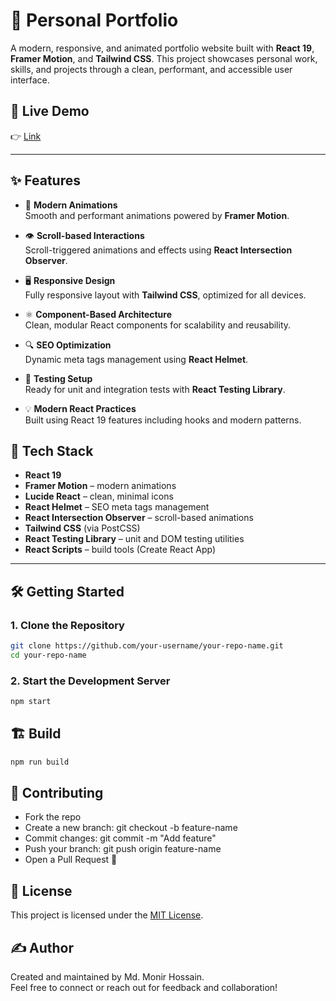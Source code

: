 # 🚀 Personal Portfolio

A modern, responsive, and animated portfolio website built with **React 19**, **Framer Motion**, and **Tailwind CSS**. This project showcases personal work, skills, and projects through a clean, performant, and accessible user interface.

## 🔗 Live Demo

👉 [Link](https://mmhmonir.netlify.app/) 

---

## ✨ Features

- 🚀 **Modern Animations**  
  Smooth and performant animations powered by **Framer Motion**.

- 👁️ **Scroll-based Interactions**  
  Scroll-triggered animations and effects using **React Intersection Observer**.

- 🖥️ **Responsive Design**  
  Fully responsive layout with **Tailwind CSS**, optimized for all devices.

- ⚛️ **Component-Based Architecture**  
  Clean, modular React components for scalability and reusability.

- 🔍 **SEO Optimization**  
  Dynamic meta tags management using **React Helmet**.

- 🧪 **Testing Setup**  
  Ready for unit and integration tests with **React Testing Library**.

- 💡 **Modern React Practices**  
  Built using React 19 features including hooks and modern patterns.


## 📂 Tech Stack

- **React 19**
- **Framer Motion** – modern animations
- **Lucide React** – clean, minimal icons
- **React Helmet** – SEO meta tags management
- **React Intersection Observer** – scroll-based animations
- **Tailwind CSS** (via PostCSS)
- **React Testing Library** – unit and DOM testing utilities
- **React Scripts** – build tools (Create React App)

---

## 🛠️ Getting Started

### 1. Clone the Repository

```bash
git clone https://github.com/your-username/your-repo-name.git
cd your-repo-name
```
### 2. Start the Development Server
```bash
npm start
```
## 🏗️ Build
```bash
npm run build
```

## 🤝 Contributing

- Fork the repo
-  Create a new branch: git checkout -b feature-name
- Commit changes: git commit -m "Add feature"
- Push your branch: git push origin feature-name
- Open a Pull Request 🚀

## 📄 License
This project is licensed under the [MIT License](LICENSE).

## ✍️ Author
Created and maintained by Md. Monir Hossain.  
Feel free to connect or reach out for feedback and collaboration!
